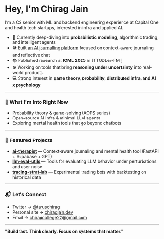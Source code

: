# Hey, I'm Chirag Jain

I’m a CS senior with ML and backend engineering experience at Capital One and health tech startups, interested in infra and applied AI.

- 🧠 Currently deep-diving into **probabilistic modeling**, algorithmic trading, and intelligent agents
- 🛠️ Built [an AI journalling platform](https://ai-therapist-seven.vercel.app/login) focused on context-aware journaling and reflective chat
- 📚 Published research at **ICML 2025** in [TTODLer-FM ] 
- ⚙️ Working on tools that bring **reasoning under uncertainty** into real-world products
- 💻 Strong interest in **game theory, probability, distributed infra, and AI x psychology**

---

### 📌 What I'm Into Right Now

- Probability theory & game-solving (AOPS series)
- Open-source AI infra & minimal LLM agents
- Exploring mental health tools that go beyond chatbots

---

### 📂 Featured Projects

- [**ai-therapist**](https://ai-therapist-seven.vercel.app/login) — Context-aware journaling and mental health tool (FastAPI + Supabase + GPT)
- [**llm-eval-utils**](#) — Tools for evaluating LLM behavior under perturbations and user noise
- [**trading-strat-lab**](#) — Experimental trading bots with backtesting on historical data

---

### 📬 Let's Connect

- Twitter → [@taruschirag](https://x.com/taruschirag)
- Personal site → [chiragjain.dev](https://taruschirag.github.io/) 
- Email → chiragcollege22@gmail.com

---

**"Build fast. Think clearly. Focus on systems that matter."**
